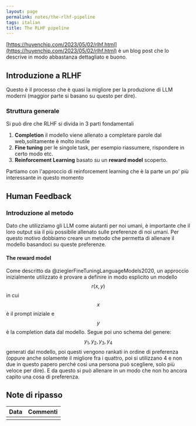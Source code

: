 ```yaml
---
layout: page
permalink: notes/the-rlhf-pipeline
tags: italian
title: The RLHF pipeline
---
```


[https://huyenchip.com/2023/05/02/rlhf.html](https://huyenchip.com/2023/05/02/rlhf.html) è un blog post che lo descrive in modo abbastanza dettagliato e buono.

## Introduzione a RLHF

Questo è il processo che è quasi la migliore per la produzione di LLM moderni (maggior parte si basano su questo per dire).

### Struttura generale
Si può dire che RLHF si divida in 3 parti fondamentali

1. **Completion** il modello viene allenato a completare parole dal web,solitamente è molto inutile
2. **Fine tuning** per le singole task, per esempio riassumere, rispondere in certo modo etc.
3. **Reinforcement Learning** basato su un **reward model** scoperto.

Partiamo con l'approccio di reinforcement learning che è la parte un po' più interessante in questo momento

## Human Feedback

### Introduzione al metodo

Dato che utilizziamo gli LLM come aiutanti per noi umani, è importante che il loro output sia il più possibile allenato sulle preferenze di noi umani. Per questo motivo dobbiamo creare un metodo che permetta di allenare il modello basandoci su queste preferenze.

#### The reward model
Come descritto da @zieglerFineTuningLanguageModels2020, un approccio inizialmente utilizzato è provare a definire in modo esplicito un modello $$r(x, y)$$ in cui $$x$$ è il prompt iniziale e $$y$$ è la completion data dal modello.
Segue poi uno schema del genere:
$$y_{1}, y_{2}, y_{3}, y_{4}$$ generati dal modello, poi questi vengono rankati in ordine di preferenza (oppure anche solamente il migliore fra i quattro, poi si utilizzano 4 e non due in questo papero perché così una persona può scegliere, solo più veloce per dire).
E da questo si può allenare in un modo che non ho ancora capito una cosa di preferenza.



## Note di ripasso

| Data | Commenti |
| ---- | -------- |
|      |          |